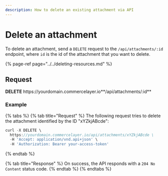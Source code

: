 ```yaml
---
description: How to delete an existing attachment via API
---
```


# Delete an attachment

To delete an attachment, send a `DELETE` request to the `/api/attachments/:id` endpoint, where `id` is the id of the attachment that you want to delete.

{% page-ref page="../../deleting-resources.md" %}

## Request

**DELETE** https://<i></i>yourdomain.commercelayer.io**/api/attachments/:id**

### Example

{% tabs %}
{% tab title="Request" %}
The following request tries to delete the attachment identified by the ID "xYZkjABcde":

```javascript
curl -X DELETE \
  https://yourdomain.commercelayer.io/api/attachments/xYZkjABcde \
  -H 'Accept: application/vnd.api+json' \
  -H 'Authorization: Bearer your-access-token'
```
{% endtab %}

{% tab title="Response" %}
On success, the API responds with a `204 No Content` status code.
{% endtab %}
{% endtabs %}
